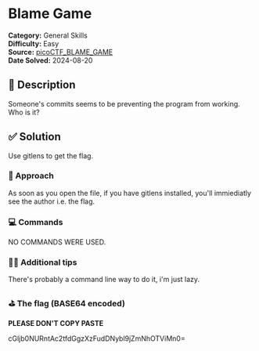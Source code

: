 # Blame Game

**Category:** General Skills  
**Difficulty:** Easy  
**Source:**
[picoCTF_BLAME_GAME](https://play.picoctf.org/practice/challenge/405?page=2)  
**Date Solved:** 2024-08-20

## 📁 Description

Someone's commits seems to be preventing the program from working. Who is it?

## ✅ Solution

Use gitlens to get the flag.

### 🧠 Approach

As soon as you open the file, if you have gitlens installed, you'll immiediatly
see the author i.e. the flag.

### 💻 Commands

NO COMMANDS WERE USED.

### ✌🏾 Additional tips

There's probably a command line way to do it, i'm just lazy.

### ⛳️ The flag (BASE64 encoded)

**PLEASE DON'T COPY PASTE**

cGljb0NURntAc2tfdGgzXzFudDNybl9jZmNhOTViMn0=
